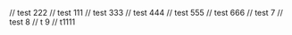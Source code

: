 // test 222
// test 111
// test 333
// test 444
// test 555
// test 666
// test 7
// test 8
// t 9
// t1111